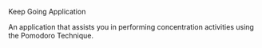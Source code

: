 Keep Going Application

An application that assists you in performing concentration activities using the Pomodoro Technique.
